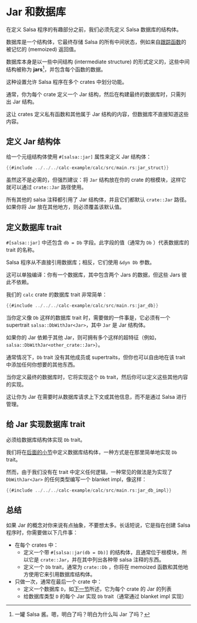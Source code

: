 # Jar 和数据库

在定义 Salsa 程序的有趣部分之前，我们必须先定义 Salsa 数据库的结构体。

数据库是一个结构体，它最终存储 Salsa 的所有中间状态，例如来自[跟踪函数][tracked-functions]的被记忆的 (memoized) 返回值。

[tracked-functions]: ../overview.html#tracked-fn

数据库本身是以一些中间结构 (intermediate structure) 的形式定义的，这些中间结构被称为 **jars**[^jar]，并包含每个函数的数据。

这种设置允许 Salsa 程序在多个 crates 中划分功能。

通常，你为每个 crate 定义一个 Jar 结构，然后在构建最终的数据库时，只需列出 Jar 结构。

这让 crates 定义私有函数和其他属于 Jar 结构的内容，但数据库不直接知道这些内容。

[^jar]: 一罐 Salsa 酱。嗯，明白了吗？明白为什么叫 Jar 了吗？[^java]

[^java]: 好吧，也许它也会让人联想到 Java 的 `.jar` 文件，但它们并没有真正的关系。Jar 只是一个 Rust 结构体，而不是一种包装格式。

## 定义 Jar 结构体

给一个元组结构体使用 `#[salsa::jar]` 属性来定义 Jar 结构体：

```rust
{{#include ../../../calc-example/calc/src/main.rs:jar_struct}}
```

虽然这不是必需的，但强烈建议：将 `Jar` 结构放在你的 crate 的根模块，这样它就可以通过 `crate::Jar` 路径使用。

所有其他的 salsa 注释都引用了 Jar 结构体，并且它们都默认 `crate::Jar` 路径。如果你将 Jar 放在其他地方，则必须覆盖该默认值。

## 定义数据库 trait

`#[salsa::jar]` 中还包含 `db = Db` 字段。此字段的值（通常为 `Db` ）代表数据库的 trait 的名称。

Salsa 程序从不直接引用数据库；相反，它们使用 `&dyn Db` 参数。

这可以单独编译：你有一个数据库，其中包含两个 Jars 的数据，但这些 Jars 彼此不依赖。

我们的 `calc` crate 的数据库 trait 非常简单：

```rust
{{#include ../../../calc-example/calc/src/main.rs:jar_db}}
```

当你定义像 `Db` 这样的数据库 trait 时，需要做的一件事是，它必须有一个 supertrait `salsa::DbWithJar<Jar>`，其中 `Jar` 是 Jar 结构体。

如果你的 Jar 依赖于其他 Jar，则可拥有多个这样的超特征（例如， `salsa::DbWithJar<other_crate::Jar>`）。

通常情况下，`Db` trait 没有其他成员或 supertraits，但你也可以自由地在该 trait 中添加任何你想要的其他东西。

当你定义最终的数据库时，它将实现这个 `Db` trait，然后你可以定义这些其他内容的实现。

这让你为 Jar 在需要时从数据库请求上下文或其他信息，而不是通过 Salsa 进行管理。

## 给 Jar 实现数据库 trait

必须给数据库结构体实现 `Db` trait。

我们将在[后面的小节](./db.md)中定义数据库结构体，一种方式是在那里简单地实现 `Db` trait。

然而，由于我们没有在 trait 中定义任何逻辑，一种常见的做法是为实现了 `DbWithJar<Jar>` 的任何类型编写一个
blanket impl，像这样：

```rust
{{#include ../../../calc-example/calc/src/main.rs:jar_db_impl}}
```

## 总结

如果 Jar 的概念对你来说有点抽象，不要想太多。长话短说，它是指在创建 Salsa 程序时，你需要做以下几件事：

* 在每个 crates 中：
  * 定义一个带 `#[salsa::jar(db = Db)]` 的结构体，且通常位于根模块，所以它是 `crate::Jar`，并在其中列出各种带 salsa 注释的东西。
  * 定义一个 `Db` trait，通常为 `crate::Db` ，你将在 memoized 函数和其他地方使用它来引用数据库结构体。
* 只做一次，通常在最后一个 crate 中：
  * 定义一个数据库 `D`，如[下一节](./db.md)所述，它为每个 crate 的 Jar 的列表
  * 给数据库类型 `D` 的每个 Jar 实现 `Db` trait（通常通过 blanket impl 实现）
